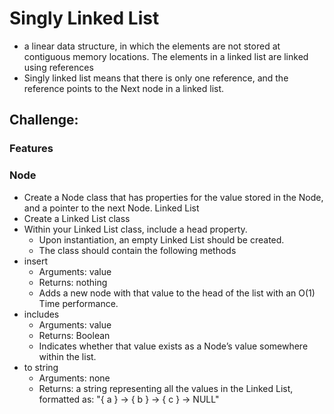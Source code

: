 # Singly Linked List
  
- a linear data structure, in which the elements are not stored at contiguous memory locations. The elements in a linked list are linked using
references 
- Singly linked list means that there is only one reference, and the reference points to the Next node in a linked list.

## Challenge:
 
### Features

### Node
* Create a Node class that has properties for the value stored in the Node, and a pointer to the next Node.
Linked List
* Create a Linked List class
* Within your Linked List class, include a head property.
    * Upon instantiation, an empty Linked List should be created.
    * The class should contain the following methods
* insert
    * Arguments: value
    * Returns: nothing
    * Adds a new node with that value to the head of the list with an O(1) Time performance.
* includes
    * Arguments: value
    * Returns: Boolean
    * Indicates whether that value exists as a Node’s value somewhere within the list.
* to string
    * Arguments: none
    * Returns: a string representing all the values in the Linked List, formatted as:
 "{ a } -> { b } -> { c } -> NULL"



